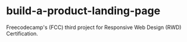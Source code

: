 # build-a-product-landing-page
Freecodecamp's (FCC) third project for Responsive Web Design (RWD) 
Certification.
